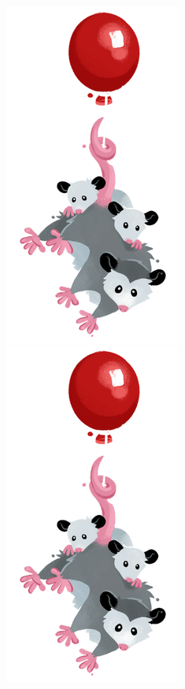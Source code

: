 <img src="./possum.png" alt="it’s a possum" loading="eager">
<img src="./possum.png" alt="it’s a possum">